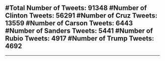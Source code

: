 #Total Number of Tweets: 91348 
#Number of Clinton Tweets: 56291
#Number of Cruz Tweets: 13559
#Number of Carson Tweets: 6443
#Number of Sanders Tweets: 5441
#Number of Rubio Tweets: 4917
#Number of Trump Tweets: 4692
---
---
